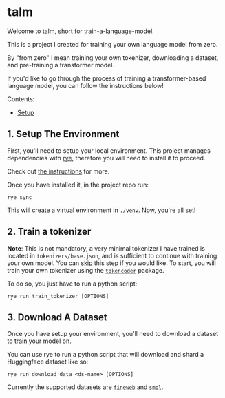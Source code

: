 # talm 

Welcome to talm, short for train-a-language-model. 

This is a project I created for training your own language model from zero. 

By "from zero" I mean training your own tokenizer, downloading a dataset, and 
pre-training a transformer model.

If you'd like to go through the process of training a transformer-based language model, 
you can follow the instructions below!

Contents:

- [Setup](#1-setup-the-environment) 

## 1. Setup The Environment

First, you'll need to setup your local environment. This project manages dependencies 
with [rye](https://rye.astral.sh/), therefore you will need to install it to proceed. 

Check out [the instructions](https://rye.astral.sh/guide/installation/) for more.

Once you have installed it, in the project repo run:

```rye sync```

This will create a virtual environment in `./venv`. Now, you're all set!

## 2. Train a tokenizer
**Note**: This is not mandatory, a very minimal tokenizer I have trained is located in `tokenizers/base.json`, 
and is sufficient to continue with training your own model. You can [skip](#3-download-a-dataset) this step if you would like.
To start, you will train your own tokenizer using the [`tokencoder`](https://github.com/lucspt/tokencoder) package.

To do so, you just have to run a python script:

```text
rye run train_tokenizer [OPTIONS]
```



## 3. Download A Dataset

Once you have setup your environment, you'll need to download a dataset 
to train your model on. 

You can use rye to run a python script that will download and shard a
Huggingface dataset like so:

```text
rye run download_data <ds-name> [OPTIONS]
```

Currently the supported datasets are [`fineweb`](https://huggingface.co/datasets/HuggingFaceFW/fineweb) 
and [`smol`](https://huggingface.co/datasets/HuggingFaceTB/smollm-corpus). 

